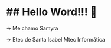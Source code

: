 
<h1>## Hello Word!!! 👋</h1>

<p>-> Me chamo Samyra</p>
<p>-> Etec de Santa Isabel Mtec Informática</p>

<!--
**Samyrafr/Samyrafr** is a ✨ _special_ ✨ repository because its `README.md` (this file) appears on your GitHub profile.

Here are some ideas to get you started:

- 🔭 I’m currently working on ...
- 🌱 I’m currently learning ...
- 👯 I’m looking to collaborate on ...
- 🤔 I’m looking for help with ...
- 💬 Ask me about ...
- 📫 How to reach me: ...
- 😄 Pronouns: ...
- ⚡ Fun fact: ...
-->
